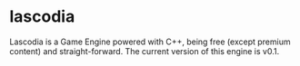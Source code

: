 # lascodia
Lascodia is a Game Engine powered with C++, being free (except premium content) and straight-forward.
The current version of this engine is v0.1. 
